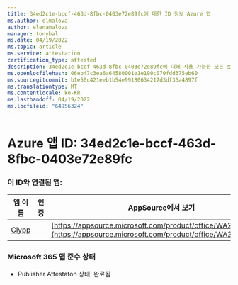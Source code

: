 ```yaml
---
title: 34ed2c1e-bccf-463d-8fbc-0403e72e89fc에 대한 ID 정보 Azure 앱
ms.author: elmalova
author: elenamalova
manager: tonybal
ms.date: 04/19/2022
ms.topic: article
ms.service: attestation
certification_type: attested
description: 34ed2c1e-bccf-463d-8fbc-0403e72e89fc에 대해 사용 가능한 모든 보안 및 규정 준수 정보입니다.
ms.openlocfilehash: 06eb47c3ea6a64580001e1e190c070fdd375eb60
ms.sourcegitcommit: b1e50c421eeb1b54e99180634217d3df35a4897f
ms.translationtype: MT
ms.contentlocale: ko-KR
ms.lasthandoff: 04/19/2022
ms.locfileid: "64956324"
---
```

# <a name="azure-app-id-34ed2c1e-bccf-463d-8fbc-0403e72e89fc"></a>Azure 앱 ID: 34ed2c1e-bccf-463d-8fbc-0403e72e89fc


### <a name="apps-associated-with-this-id"></a>이 ID와 연결된 앱:
| **앱 이름** | **인증** | **AppSource에서 보기** |
|--------------|---------------|-----------------------|
| [Clypp](../forward/WA200003621.md) |  | [https://appsource.microsoft.com/product/office/WA200003621](https://appsource.microsoft.com/product/office/WA200003621) |

### <a name="microsoft-365-app-compliance-status"></a>Microsoft 365 앱 준수 상태
- Publisher Attestaton 상태: 완료됨
